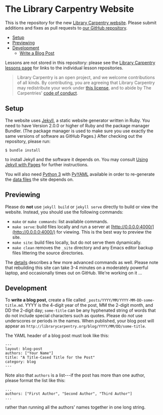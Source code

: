 # The Library Carpentry Website

This is the repository for the new [Library Carpentry website](https://librarycarpentry.org).
Please submit additions and fixes as pull requests to [our GitHub repository](https://github.com/librarycarpentry/new-website).

*   [Setup](#setup)
*   [Previewing](#previewing)
*   [Development](#development)
    *   [Write a Blog Post](#blog)

Lessons are not stored in this repository:
please see the [Library Carpentry lessons page](/lessons/)
for links to the individual lesson repositories.

> Library Carpentry is an open project,
> and we welcome contributions of all kinds.
> By contributing,
> you are agreeing that Library Carpentry may redistribute your work
> under [this license](/license.md),
> and to abide by The Carpentries' [code of conduct](http://docs.carpentries.org/topic_folders/policies/code-of-conduct.html).

## Setup <a name="setup"></a>

The website uses [Jekyll](http://jekyllrb.com/), a static website generator written in Ruby.
You need to have Version 2.0.0 or higher of Ruby and the package manager Bundler.
(The package manager is used to make sure you use exactly the same versions of software as GitHub Pages.)
After checking out the repository, please run:

```
$ bundle install
```

to install Jekyll and the software it depends on.
You may consult [Using Jekyll with Pages](https://help.github.com/articles/using-jekyll-with-pages/) for further instructions.

You will also need [Python 3](http://python.org/) with
[PyYAML](https://pypi.python.org/pypi/PyYAML/) available in order to
re-generate the [data files](#details) the site depends on.

## Previewing <a name="previewing"></a>

Please do **not** use `jekyll build` or `jekyll serve` directly to build or view the website.
Instead, you should use the following commands:

*   `make` or `make commands`: list available commands.
*   `make serve`: build files locally and run a server at [http://0.0.0.0:4000/](http://0.0.0.0:4000/) for viewing.
    This is the best way to preview the site.
*   `make site`: build files locally, but do not serve them dynamically.
*   `make clean` removes the `_site` directory and any Emacs editor backup files littering the source directories.

The [details](#details) describes a few more advanced commands as well.
Please note that rebuilding this site can take 3-4 minutes on a moderately powerful laptop,
and occasionally times out on GitHub.
We're working on it ...

## Development <a name="development"></a>

<a name="blog"></a>
To **write a blog post**,
create a file called  `_posts/YYYY/MM/YYYY-MM-DD-some-title.md`.
YYYY is the 4-digit year of the post, MM the 2-digit month, and DD the 2-digit day;
`some-title` can be any hyphenated string of words that do not include special characters such as quotes.
Please do *not* use underscores or periods in the names.
When published,
your blog post will appear as `http://librarycarpentry.org/blog/YYYY/MM/DD/some-title`.

The YAML header of a blog post must look like this:

~~~
---
layout: blog-post
authors: ["Your Name"]
title: "A Title-Cased Title for the Post"
category: blog
---
~~~

Note also that `authors` is a list---if the post has more than one author,
please format the list like this:

~~~
...
authors: ["First Author", "Second Author", "Third Author"]
...
~~~

rather than running all the authors' names together in one long string.
